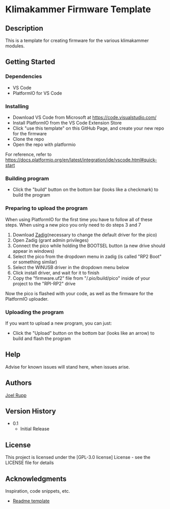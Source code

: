 # Klimakammer Firmware Template


## Description

This is a template for creating firmware for the various klimakammer modules.

## Getting Started

### Dependencies

* VS Code
* PlatformIO for VS Code

### Installing

* Download VS Code from Microsoft at https://code.visualstudio.com/
* Install PlatformIO from the VS Code Extension Store
* Click "use this template" on this GitHub Page, and create your new repo for the firmware
* Clone the repo
* Open the repo with platformio

For reference, refer to https://docs.platformio.org/en/latest/integration/ide/vscode.html#quick-start

### Building program

* Click the "build" button on the bottom bar (looks like a checkmark) to build the program


### Preparing to upload the program
When using PlatformIO for the first time you have to follow all of these steps. When using a new pico you only need to do steps 3 and 7
1. Download [Zadig](https://zadig.akeo.ie/)(necessary to change the default driver for the pico)
2. Open Zadig (grant admin privileges)
3. Connect the pico while holding the BOOTSEL button (a new drive should appear in windows)
4. Select the pico from the dropdown menu in zadig (is called "RP2 Boot" or something similar)
5. Select the WINUSB driver in the dropdown menu below
6. Click install driver, and wait for it to finish
7. Copy the "firmware.uf2" file from "/.pio/build/pico" inside of your project to the "RPI-RP2" drive

Now the pico is flashed with your code, as well as the firmware for the PlatformIO uploader. 
### Uploading the program
If you want to upload a new program, you can just:
* Click the "Upload" button on the bottom bar (looks like an arrow) to build and flash the program


## Help

Advise for known issues will stand here, when issues arise.

## Authors

[Joel Rupp](https://github.com/Joel05) 

## Version History

* 0.1
    * Initial Release

## License

This project is licensed under the [GPL-3.0 license] License - see the LICENSE file for details

## Acknowledgments

Inspiration, code snippets, etc.
* [Readme template]([https://github.com/matiassingers/awesome-readme](https://gist.github.com/DomPizzie/7a5ff55ffa9081f2de27c315f5018afc#file-readme-template-md))
